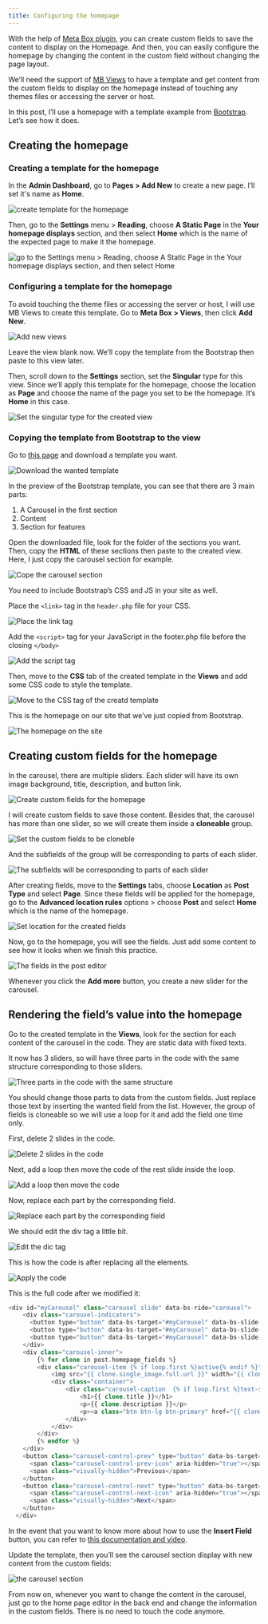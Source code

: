 ```yaml
---
title: Configuring the homepage
---
```


With the help of [Meta Box plugin](https://metabox.io/), you can create custom fields to save the content to display on the Homepage. And then, you can easily configure the homepage by changing the content in the custom field without changing the page layout.

We’ll need the support of [MB Views](https://metabox.io/plugins/mb-views/) to have a template and get content from the custom fields to display on the homepage instead of touching any themes files or accessing the server or host.

In this post, I’ll use a homepage with a template example from [Bootstrap](https://getbootstrap.com/). Let’s see how it does.

## Creating the homepage

### Creating a template for the homepage

In the **Admin Dashboard**, go to **Pages > Add New** to create a new page. I’ll set it's name as **Home**. 

![create template for the homepage](https://i.imgur.com/DzF1s4O.png)

Then, go to the **Settings** menu > **Reading**, choose **A Static Page** in the **Your homepage displays** section, and then select **Home** which is the name of the expected page to make it the homepage.

![go to the Settings menu > Reading, choose A Static Page in the Your homepage displays section, and then select Home](https://i.imgur.com/2MeNFUs.png)

### Configuring a template for the homepage

To avoid touching the theme files or accessing the server or host, I will use MB Views to create this template. Go to **Meta Box > Views**, then click **Add New**.

![Add new views](https://i.imgur.com/kXYDegz.png)

Leave the view blank now. We’ll copy the template from the Bootstrap then paste to this view later.

Then, scroll down to the **Settings** section, set the **Singular** type for this view. Since we’ll apply this template for the homepage, choose the location as **Page** and choose the name of the page you set to be the homepage. It’s **Home** in this case.

![Set the singular type for the created view](https://i.imgur.com/byK4jys.png)

### Copying the template from Bootstrap to the view

Go to [this page](https://getbootstrap.com/) and download a template you want.

![Download the wanted template](https://i.imgur.com/KPjcSXX.png)

In the preview of the Bootstrap template, you can see that there are 3 main parts:

1. A Carousel in the first section
2. Content
3. Section for features

Open the downloaded file, look for the folder of the sections you want. Then, copy the **HTML** of these sections then paste to the created view. Here, I just copy the carousel section for example.

![Cope the carousel section](https://i.imgur.com/KdQvc0i.png)

You need to include Bootstrap’s CSS and JS in your site as well. 

Place the `<link>` tag in the `header.php` file for your CSS.

![Place the link tag](https://i.imgur.com/Kx3ZDxY.png)

Add the `<script>` tag for your JavaScript in the footer.php file before the closing `</body>`

![Add the script tag](https://i.imgur.com/0jizj6j.png)

Then, move to the **CSS** tab of the created template in the **Views** and add some CSS code to style the template.

![Move to the CSS tag of the creatd template](https://i.imgur.com/wz1XLWh.png)

This is the homepage on our site that we’ve just copied from Bootstrap.

![The homepage on the site](https://i.imgur.com/sAXcU47.gif)

## Creating custom fields for the homepage

In the carousel, there are multiple sliders. Each slider will have its own image background, title, description, and button link.

![Create custom fields for the homepage](https://i.imgur.com/QFUelKt.png)

I will create custom fields to save those content. Besides that, the carousel has more than one slider, so we will create them inside a **cloneable** group.

![Set the custom fields to be cloneble](https://i.imgur.com/mQy3Hxy.png)

And the subfields of the group will be corresponding to parts of each slider.

![The subfields will be corresponding to parts of each slider](https://i.imgur.com/7GbdRmo.png)

After creating fields, move to the **Settings** tabs, choose **Location** as **Post Type** and select **Page**. Since these fields will be applied for the homepage, go to the **Advanced location rules** options > choose **Post** and select **Home** which is the name of the homepage.

![Set location for the created fields](https://i.imgur.com/1sFm4Qg.png)

Now, go to the homepage, you will see the fields. Just add some content to see how it looks when we finish this practice.

![The fields in the post editor](https://i.imgur.com/gb9y9js.png)

Whenever you click the **Add more** button, you create a new slider for the carousel.

## Rendering the field’s value into the homepage

Go to the created template in the **Views**, look for the section for each content of the carousel in the code. They are static data with fixed texts.

It now has 3 sliders, so will have three parts in the code with the same structure corresponding to those sliders.

![Three parts in the code with the same structure](https://i.imgur.com/bYzcLxZ.png)

You should change those parts to data from the custom fields. Just replace those text by inserting the wanted field from the list. However, the group of fields is cloneable so we will use a loop for it and add the field one time only.

First, delete 2 slides in the code.

![Delete 2 slides in the code](https://i.imgur.com/jpTKCXP.gif)

Next, add a loop then move the code of the rest slide inside the loop.

![Add a loop then move the code](https://i.imgur.com/WJCwlxV.gif)

Now, replace each part by the corresponding field. 

![Replace each part by the corresponding field](https://i.imgur.com/BHXWrl8.gif)

We should edit the div tag a little bit.

![Edit the dic tag](https://i.imgur.com/lRLxpAR.png)

This is how the code is after replacing all the elements.

![Apply the code](https://i.imgur.com/A7EXdTk.png)

This is the full code after we modified it:

```php
<div id="myCarousel" class="carousel slide" data-bs-ride="carousel">
    <div class="carousel-indicators">
      <button type="button" data-bs-target="#myCarousel" data-bs-slide-to="0" class="active" aria-current="true" aria-label="Slide 1"></button>
      <button type="button" data-bs-target="#myCarousel" data-bs-slide-to="1" aria-label="Slide 2"></button>
      <button type="button" data-bs-target="#myCarousel" data-bs-slide-to="2" aria-label="Slide 3"></button>
    </div>
    <div class="carousel-inner">
		{% for clone in post.homepage_fields %}
		<div class="carousel-item {% if loop.first %}active{% endif %}">
			<img src="{{ clone.single_image.full.url }}" width="{{ clone.single_image.full.width }}" height="{{ clone.single_image.full.height }}" alt="{{ clone.single_image.full.alt }}">
			<div class="container">
          		<div class="carousel-caption  {% if loop.first %}text-start{% endif %} {% if loop.last %}text-end{% endif %}">
					<h1>{{ clone.title }}</h1>
					<p>{{ clone.description }}</p>
					<p><a class="btn btn-lg btn-primary" href="{{ clone.button_link }}">{{ clone.button_text }}</a></p>
				</div>
			</div>
		</div>
		{% endfor %}
    </div>
    <button class="carousel-control-prev" type="button" data-bs-target="#myCarousel" data-bs-slide="prev">
      <span class="carousel-control-prev-icon" aria-hidden="true"></span>
      <span class="visually-hidden">Previous</span>
    </button>
    <button class="carousel-control-next" type="button" data-bs-target="#myCarousel" data-bs-slide="next">
      <span class="carousel-control-next-icon" aria-hidden="true"></span>
      <span class="visually-hidden">Next</span>
    </button>
  </div>
```
In the event that you want to know more about how to use the **Insert Field** button, you can refer to [this documentation and video](https://docs.metabox.io/extensions/mb-views/).

Update the template, then you’ll see the carousel section display with new content from the custom fields:

![the carousel section](https://i.imgur.com/ESYlYHI.gif)

From now on, whenever you want to change the content in the carousel, just go to the home page editor in the back end and change the information in the custom fields. There is no need to touch the code anymore.
